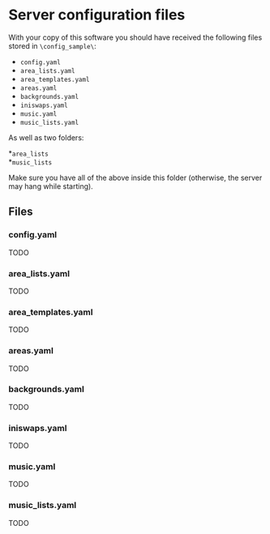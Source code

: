 # Server configuration files

With your copy of this software you should have received the following files stored in `\config_sample\`:

* `config.yaml`  
* `area_lists.yaml`  
* `area_templates.yaml`  
* `areas.yaml`  
* `backgrounds.yaml`  
* `iniswaps.yaml`  
* `music.yaml`  
* `music_lists.yaml`  

As well as two folders:

*`area_lists`  
*`music_lists`

Make sure you have all of the above inside this folder (otherwise, the server may hang while starting).

## Files

### config.yaml
TODO

### area_lists.yaml
TODO

### area_templates.yaml
TODO 

### areas.yaml
TODO

### backgrounds.yaml
TODO

### iniswaps.yaml
TODO

### music.yaml
TODO

### music_lists.yaml
TODO
